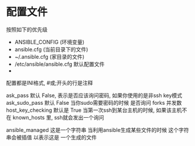 # 配置文件 #

按照如下的优先级
- ANSIBLE_CONFIG (环境变量)
- ansible.cfg (当前目录下的文件)
- ~/.ansible.cfg (家目录的文件)
- /etc/ansible/ansible.cfg 默认配置文件
- 
配置都是INI格式, #或;开头的行是注释

ask_pass 默认 False, 表示是否应该询问密码, 如果你使用的是非ssh key模式
ask_sudo_pass 默认 False 当你sudo需要密码的时候 是否询问
forks 并发数
host_key_checking 默认是 True 当第一次ssh到某台主机的时候, 如果该主机不在 known_hosts 里, ssh就会发出一个询问

ansible_managed 这是一个字符串 当利用ansible生成某些文件的时候 这个字符串会被插值 以表示这是 一个生成的文件
